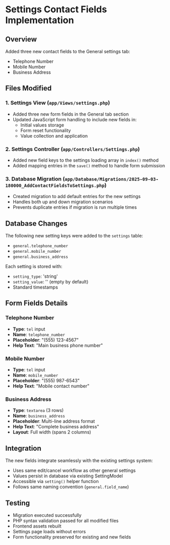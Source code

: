 # Settings Contact Fields Implementation

## Overview
Added three new contact fields to the General settings tab:
- Telephone Number
- Mobile Number  
- Business Address

## Files Modified

### 1. Settings View (`app/Views/settings.php`)
- Added three new form fields in the General tab section
- Updated JavaScript form handling to include new fields in:
  - Initial values storage
  - Form reset functionality
  - Value collection and application

### 2. Settings Controller (`app/Controllers/Settings.php`)
- Added new field keys to the settings loading array in `index()` method
- Added mapping entries in the `save()` method to handle form submission

### 3. Database Migration (`app/Database/Migrations/2025-09-03-180000_AddContactFieldsToSettings.php`)
- Created migration to add default entries for the new settings
- Handles both up and down migration scenarios
- Prevents duplicate entries if migration is run multiple times

## Database Changes
The following new setting keys were added to the `settings` table:
- `general.telephone_number`
- `general.mobile_number` 
- `general.business_address`

Each setting is stored with:
- `setting_type`: 'string'
- `setting_value`: '' (empty by default)
- Standard timestamps

## Form Fields Details

### Telephone Number
- **Type**: `tel` input
- **Name**: `telephone_number`
- **Placeholder**: "(555) 123-4567"
- **Help Text**: "Main business phone number"

### Mobile Number  
- **Type**: `tel` input
- **Name**: `mobile_number`
- **Placeholder**: "(555) 987-6543"  
- **Help Text**: "Mobile contact number"

### Business Address
- **Type**: `textarea` (3 rows)
- **Name**: `business_address`
- **Placeholder**: Multi-line address format
- **Help Text**: "Complete business address"
- **Layout**: Full width (spans 2 columns)

## Integration
The new fields integrate seamlessly with the existing settings system:
- Uses same edit/cancel workflow as other general settings
- Values persist in database via existing SettingModel
- Accessible via `setting()` helper function
- Follows same naming convention (`general.field_name`)

## Testing
- Migration executed successfully
- PHP syntax validation passed for all modified files
- Frontend assets rebuilt
- Settings page loads without errors
- Form functionality preserved for existing and new fields

